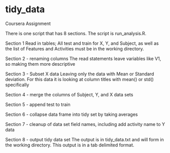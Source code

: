 tidy_data
=========

Coursera Assignment

There is one script that has 8 sections.  The script is run_analysis.R.

Section 1
Read in tables; All test and train for X, Y, and Subject, as well as the list of Features and Activities must be in the working directory.

Section 2 - renaming columns 
The read statements leave variables like V1, so making them more descriptive

Section 3 - Subset X data
Leaving only the data with Mean or Standard deviation.  For this data it is looking at column titles with mean() or std() specifically

Section 4 - merge the columns of Subject, Y, and X data sets

Section 5 - append test to train

Section 6 - collapse data frame into tidy set by taking averages

Section 7 - cleanup of data set field names, including add activity name to Y data

Section 8 - output tidy data set
The output is in tidy_data.txt and will form in the working directory.  This output is in a tab delimited format.
